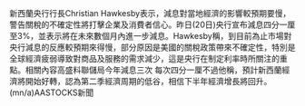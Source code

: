 新西蘭央行行長Christian Hawkesby表示，減息對當地經濟的影響較預期要慢，警告關稅的不確定性將打擊企業及消費者信心。昨日(20日)央行宣布減息四分一厘至3%，並表示將在未來數個月內進一步減息。Hawkesby稱，到目前為止市場對央行減息的反應較預期來得慢，部分原因是美國的關稅政策帶來不確定性，特別是全球經濟疲弱導致對商品及服務的需求減少，這是央行在制定利率時所關注的重點。相關內容高盛料聯儲局今年減息三次 每次四分一厘不過他稱，預計新西蘭經濟將開始好轉，認為第二季經濟周期的低谷，相信下半年經濟增長將回升。(mn/a)AASTOCKS新聞